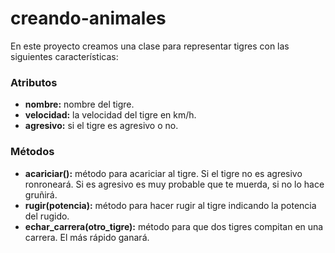 # creando-animales

En este proyecto creamos una clase para representar tigres con las siguientes características:

### Atributos
* **nombre:** nombre del tigre.
* **velocidad:** la velocidad del tigre en km/h.
* **agresivo:** si el tigre es agresivo o no.

### Métodos
* **acariciar():** método para acariciar al tigre. Si el tigre no es agresivo ronroneará. Si es agresivo es muy probable que te muerda, si no lo hace gruñirá.
* **rugir(potencia):** método para hacer rugir al tigre indicando la potencia del rugido.
* **echar_carrera(otro_tigre):** método para que dos tigres compitan en una carrera. El más rápido ganará.
